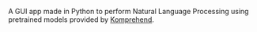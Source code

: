 A GUI app made in Python to perform Natural Language Processing using pretrained models provided by [Komprehend](https://komprehend.io).
